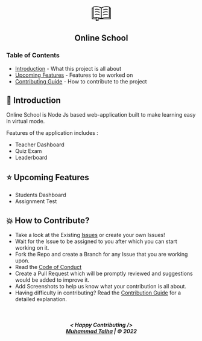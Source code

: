 <p align="center">
    <img style="background-color: black" src="https://raw.githubusercontent.com/nightsailor/online-school/master/client/src/logo.png" width="10%">
</p>

<h2 align="center"> 
    Online School
</h2>


### Table of Contents

- [Introduction](#introduction) - What this project is all about
- [Upcoming Features](#upcoming-features) - Features to be worked on
- [Contributing Guide](https://github.com/nightsailor/online-school/blob/master/CONTRIBUTING.md) - How to contribute to the project


## <a name="introduction">📌 Introduction</a>

Online School is Node Js based web-application built to make learning easy in virtual mode.

Features of the application includes :
- Teacher Dashboard
- Quiz Exam
- Leaderboard


## <a name='upcoming-features'>⭐ Upcoming Features</a>

* Students Dashboard
* Assignment Test


## <a name='how-to-contribute'>💥 How to Contribute?</a>

- Take a look at the Existing [Issues](https://github.com/nightsailor/online-school/issues) or create your own Issues!
- Wait for the Issue to be assigned to you after which you can start working on it.
- Fork the Repo and create a Branch for any Issue that you are working upon.
- Read the [Code of Conduct](https://github.com/nightsailor/online-school/blob/master/CODE_OF_CONDUCT.md)
- Create a Pull Request which will be promptly reviewed and suggestions would be added to improve it.
- Add Screenshots to help us know what your contribution is all about.
- Having difficulty in contributing? Read the [Contribution Guide](https://github.com/nightsailor/online-school/blob/master/CONTRIBUTING.md) for a detailed explanation.


<br>
<h5 align="center">
< Happy Contributing />
<br>
<a href="https://github.com/nightsailor">Muhammad Talha</a> | © 2022
</h5>
